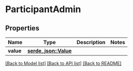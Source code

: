 # ParticipantAdmin

## Properties

Name | Type | Description | Notes
------------ | ------------- | ------------- | -------------
**value** | [**serde_json::Value**](.md) |  | 

[[Back to Model list]](../README.md#documentation-for-models) [[Back to API list]](../README.md#documentation-for-api-endpoints) [[Back to README]](../README.md)


